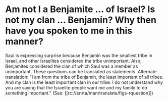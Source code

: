# Am not I a Benjamite ... of Israel? Is not my clan ... Benjamin? Why then have you spoken to me in this manner?

Saul is expressing surprise because Benjamin was the smallest tribe in Israel, and other Israelites considered the tribe unimportant. Also, Benjamites considered the clan of which Saul was a member as unimportant. These questions can be translated as statements. Alternate translation: "I am from the tribe of Benjamin, the least important of all tribes. And my clan is the least important clan in our tribe. I do not understand why you are saying that the Israelite people want me and my family to do something important." (See: [[rc://en/ta/man/translate/figs-rquestion]])

